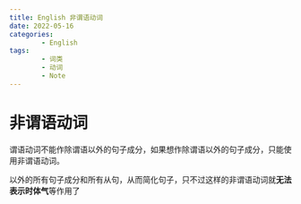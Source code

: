 ```yaml
---
title: English 非谓语动词
date: 2022-05-16
categories:
        - English
tags:
        - 词类
        - 动词
        - Note
---
```


# 非谓语动词

谓语动词不能作除谓语以外的句子成分，如果想作除谓语以外的句子成分，只能使用非谓语动词。

以外的所有句子成分和所有从句，从而简化句子，只不过这样的非谓语动词就**无法表示时体气**等作用了
